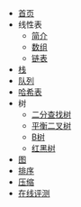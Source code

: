 - [首页](/)
- 线性表
    - [简介](linear_table/intro)
    - [数组](linear_table/array)
    - [链表](linear_table/list)
- [栈](stack)
- [队列](queue)
- [哈希表](hash)
- 树
    - [二分查找树](tree/bst)
    - [平衡二叉树](tree/avl_tree)
    - [B树](tree/b_tree)
    - [红黑树](tree/red_black_tree)
- [图](graph)
- [排序](sort)
- [压缩](compression)
- [在线评测](online_judge)